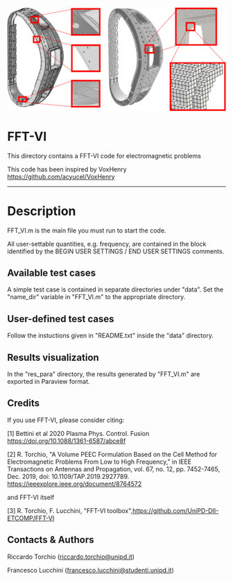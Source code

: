 <p align="center">
	<img src="image.png" width="600">
</p>

# FFT-VI 

This directory contains a FFT-VI code for electromagnetic problems

This code has been inspired by VoxHenry https://github.com/acyucel/VoxHenry

-------------------------------------------------------------------

# Description
 
FFT_VI.m is the main file you must run to start the code. 

All user-settable quantities, e.g. frequency, are contained in the block identified by the 
BEGIN USER SETTINGS / END USER SETTINGS comments.

Available test cases
--------------------
A simple test case is contained in separate directories under "data". 
Set the "name_dir" variable in "FFT_VI.m"  to the appropriate directory.

User-defined test cases
-----------------------
Follow the instuctions given in "README.txt" inside the "data" directory.

Results visualization
--------------------
In the "res_para" directory, the results generated by "FFT_VI.m" are exported in 
Paraview format. 

Credits
--------------------
If you use FFT-VI, please consider citing:

 [1] Bettini et al 2020 Plasma Phys. Control. Fusion https://doi.org/10.1088/1361-6587/abce8f
 
 [2] R. Torchio, "A Volume PEEC Formulation Based on the Cell Method for Electromagnetic Problems From Low to High Frequency," in IEEE Transactions on Antennas and Propagation, vol. 67, no. 12, pp. 7452-7465, Dec. 2019, doi: 10.1109/TAP.2019.2927789. https://ieeexplore.ieee.org/document/8764572
 
and FFT-VI itself

 [3] R. Torchio, F. Lucchini, "FFT-VI toolbox",https://github.com/UniPD-DII-ETCOMP/FFT-VI   

Contacts & Authors
-----------------------
Riccardo Torchio (riccardo.torchio@unipd.it)

Francesco Lucchini (francesco.lucchini@studenti.unipd.it)
